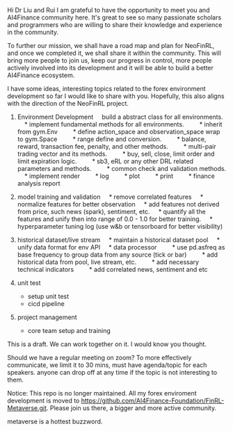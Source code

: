 Hi Dr Liu and Rui
I am grateful to have the opportunity to meet you and AI4Finance community here. It's great to see so many passionate scholars and programmers who are willing to share their knowledge and experience in the community.

To further our mission, we shall have a road map and plan for NeoFinRL, and once we completed it,  we shall share it within the community. This will bring more people to join us, keep our progress in control, more people actively involved into its development and it will be able to build a better AI4Finance ecosystem. 

I have some ideas, interesting topics related to the forex environment development so far I would like to share with you. Hopefully, this also aligns with the direction of the NeoFinRL project.

1. Environment Development
    build a abstract class for all environments.
    * implement fundamental methods for all environments.
        * inherit from gym.Env
        * define action_space and observation_space wrap to gym.Space 
        * range define and conversion.
        * balance, reward, transaction fee, penalty, and other methods.
        * multi-pair trading vector and its methods.
        * buy, sell, close, limit order and limit expiration logic.
        * sb3, eRL or any other DRL related parameters and methods.
        * common check and validation methods.
    * implement render
        * log
        * plot
        * print
        * finance analysis report 

2. model training and validation
    * remove correlated features
    * normalize features for better observation
    * add features not derived from price, such news (spark), sentiment, etc. 
    * quantify all the features and unify then into range of 0.0 - 1.0 for better training.
    * hyperparameter tuning log (use w&b or tensorboard for better visibility)

3. historical dataset/live stream 
    * maintain a historical dataset pool
    * unify data format for env API
    * data processor 
        * use pd.asfreq as base frequency to group data from any source (tick or bar) 
        * add historical data from pool, live stream, etc.
        * add necessary technical indicators
        * add correlated news, sentiment and etc

4. unit test 
    * setup unit test 
    * cicd pipeline

5. project management
    * core team setup and training
    

This is a draft. We can work together on it. I would know you thought.

Should we have a regular meeting on zoom? To more effectively communicate, we limit it to 30 mins, must have agenda/topic for each speakers. anyone can drop off at any time if the topic is not interesting to them.

Notice:
This repo is no longer maintained. All my forex enviroment development is moved to https://github.com/AI4Finance-Foundation/FinRL-Metaverse.git. Please join us there, a bigger and more active community. 

metaverse is a hottest buzzword.  